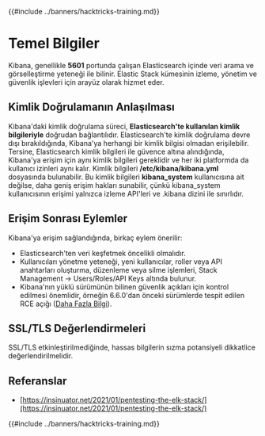 {{#include ../banners/hacktricks-training.md}}

# Temel Bilgiler

Kibana, genellikle **5601** portunda çalışan Elasticsearch içinde veri arama ve görselleştirme yeteneği ile bilinir. Elastic Stack kümesinin izleme, yönetim ve güvenlik işlevleri için arayüz olarak hizmet eder.

## Kimlik Doğrulamanın Anlaşılması

Kibana'daki kimlik doğrulama süreci, **Elasticsearch'te kullanılan kimlik bilgileriyle** doğrudan bağlantılıdır. Elasticsearch'te kimlik doğrulama devre dışı bırakıldığında, Kibana'ya herhangi bir kimlik bilgisi olmadan erişilebilir. Tersine, Elasticsearch kimlik bilgileri ile güvence altına alındığında, Kibana'ya erişim için aynı kimlik bilgileri gereklidir ve her iki platformda da kullanıcı izinleri aynı kalır. Kimlik bilgileri **/etc/kibana/kibana.yml** dosyasında bulunabilir. Bu kimlik bilgileri **kibana_system** kullanıcısına ait değilse, daha geniş erişim hakları sunabilir, çünkü kibana_system kullanıcısının erişimi yalnızca izleme API'leri ve .kibana dizini ile sınırlıdır.

## Erişim Sonrası Eylemler

Kibana'ya erişim sağlandığında, birkaç eylem önerilir:

- Elasticsearch'ten veri keşfetmek öncelikli olmalıdır.
- Kullanıcıları yönetme yeteneği, yeni kullanıcılar, roller veya API anahtarları oluşturma, düzenleme veya silme işlemleri, Stack Management -> Users/Roles/API Keys altında bulunur.
- Kibana'nın yüklü sürümünün bilinen güvenlik açıkları için kontrol edilmesi önemlidir, örneğin 6.6.0'dan önceki sürümlerde tespit edilen RCE açığı ([Daha Fazla Bilgi](https://insinuator.net/2021/01/pentesting-the-elk-stack/#ref2)).

## SSL/TLS Değerlendirmeleri

SSL/TLS etkinleştirilmediğinde, hassas bilgilerin sızma potansiyeli dikkatlice değerlendirilmelidir.

## Referanslar

- [https://insinuator.net/2021/01/pentesting-the-elk-stack/](https://insinuator.net/2021/01/pentesting-the-elk-stack/)

{{#include ../banners/hacktricks-training.md}}

